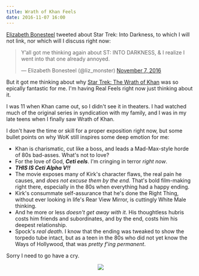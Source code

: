 ```yaml
---
title: Wrath of Khan Feels
date: 2016-11-07 16:00
---
```


[Elizabeth Bonesteel](https://twitter.com/liz_monster) tweeted about Star Trek: Into Darkness, to which I will not link, nor which will I discuss right now:

<blockquote class="twitter-tweet" data-lang="en"><p lang="en" dir="ltr">Y’all got me thinking again about ST: INTO DARKNESS, &amp; I realize I went into that one already annoyed.</p>&mdash; Elizabeth Bonesteel (@liz_monster) <a href="https://twitter.com/liz_monster/status/795762490701447168">November 7, 2016</a></blockquote> <script async src="//platform.twitter.com/widgets.js" charset="utf-8"></script>

But it got me thinking about why [Star Trek: The Wrath of Khan](http://www.imdb.com/title/tt0084726/) was so epically fantastic for me. I'm having Real Feels right now just thinking about it.

I was 11 when Khan came out, so I didn't see it in theaters. I had watched much of the original series in syndication with my family, and I was in my late teens when I finally saw Wrath of Khan.

I don't have the time or skill for a proper exposition right now, but some bullet points on why WoK still inspires some deep emotion for me:

- Khan is charismatic, cut like a boss, and leads a Mad-Max-style horde of 80s bad-asses. What's not to love?
- For the love of God, ***Ceti eels***. I'm cringing in terror *right now*.
- ***THIS IS Ceti Alpha V!!***
- The movie exposes many of Kirk's character flaws, the real pain he causes, and *does not excuse them by the end.* That's bold film-making right there, especially in the 80s when everything had a happy ending.
- Kirk's consummate self-assurance that he's done the Right Thing, without ever looking in life's Rear View Mirror, is cuttingly White Male thinking.
- And he more or less *doesn't get away with it*. His thoughtless hubris costs him friends and subordinates, and by the end, costs him his deepest relationship.
- Spock's *real death*. I know that the ending was tweaked to show the torpedo tube intact, but as a teen in the 80s who did not yet know the Ways of Hollywood, that was *pretty f'ing permanent*.

Sorry I need to go have a cry.

<span style="display:block; text-align:center">![](http://i.imgur.com/hbijZDG.jpg)</span>